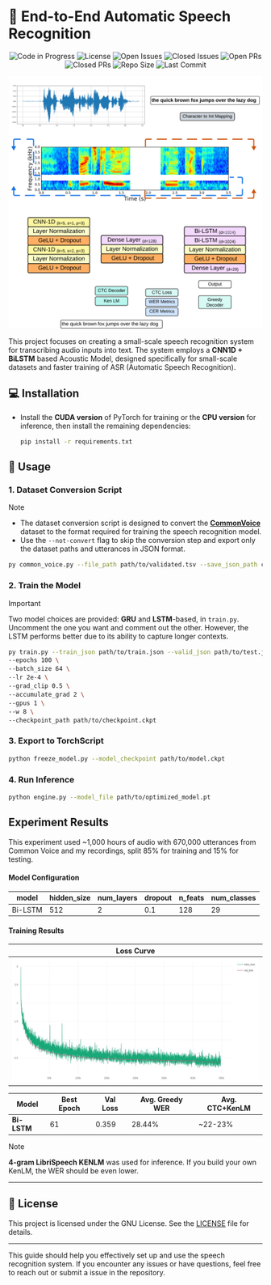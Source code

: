 # 🚀 End-to-End Automatic Speech Recognition

<div align="center">

![Code in Progress](https://img.shields.io/badge/status-completed-green.svg) ![License](https://img.shields.io/github/license/LuluW8071/Automatic-Speech-Recognition-with-PyTorch) ![Open Issues](https://img.shields.io/github/issues/LuluW8071/Automatic-Speech-Recognition-with-PyTorch) ![Closed Issues](https://img.shields.io/github/issues-closed/LuluW8071/Automatic-Speech-Recognition-with-PyTorch) ![Open PRs](https://img.shields.io/github/issues-pr/LuluW8071/Automatic-Speech-Recognition-with-PyTorch) ![Closed PRs](https://img.shields.io/github/issues-pr-closed/LuluW8071/Automatic-Speech-Recognition-with-PyTorch) ![Repo Size](https://img.shields.io/github/repo-size/LuluW8071/Automatic-Speech-Recognition-with-PyTorch) ![Last Commit](https://img.shields.io/github/last-commit/LuluW8071/Automatic-Speech-Recognition-with-PyTorch)

</div>

![Model](assets/model_architecture.png)

This project focuses on creating a small-scale speech recognition system for transcribing audio inputs into text. The system employs a **CNN1D + BiLSTM** based Acoustic Model, designed specifically for small-scale datasets and faster training of ASR (Automatic Speech Recognition).

## 💻 **Installation**

- Install the **CUDA version** of PyTorch for training or the **CPU version** for inference, then install the remaining dependencies:  
   ```bash
   pip install -r requirements.txt
   ```

## 🚀 **Usage**

### **1. Dataset Conversion Script**

> [!NOTE]
> - The dataset conversion script is designed to convert the [**CommonVoice**](https://commonvoice.mozilla.org/en/datasets) dataset to the format required for training the speech recognition model. 
> - Use the `--not-convert` flag to skip the conversion step and export only the dataset paths and utterances in JSON format.

```bash
py common_voice.py --file_path path/to/validated.tsv --save_json_path converted_clips --percent 20
``` 

### **2. Train the Model**

> [!IMPORTANT]
> Two model choices are provided: __GRU__ and __LSTM__-based, in `train.py`. Uncomment the one you want and comment out the other. However, the LSTM performs better due to its ability to capture longer contexts.

```bash
py train.py --train_json path/to/train.json --valid_json path/to/test.json \
--epochs 100 \
--batch_size 64 \
--lr 2e-4 \
--grad_clip 0.5 \
--accumulate_grad 2 \
--gpus 1 \
--w 8 \
--checkpoint_path path/to/checkpoint.ckpt
```

### **3. Export to TorchScript**

```bash
python freeze_model.py --model_checkpoint path/to/model.ckpt
```

### **4. Run Inference**

```bash
python engine.py --model_file path/to/optimized_model.pt
```

## Experiment Results

This experiment used ~1,000 hours of audio with 670,000 utterances from Common Voice and my recordings, split 85% for training and 15% for testing.

#### Model Configuration

|model|hidden_size|num_layers|dropout|n_feats|num_classes|
|----|-----------|---------|------|-------|----------|
|Bi-LSTM|512       |2        |0.1   |128    |29        |

#### Training Results

|Loss Curve|
|----------|
![Losses](assets/loss_curve.jpeg)|

|Model|Best Epoch|Val Loss|Avg. Greedy WER|Avg. CTC+KenLM |
|-|-|-|-|-|
|__Bi-LSTM__|61|0.359|28.44%|~22-23%|

> [!NOTE]
> __4-gram LibriSpeech KENLM__ was used for inference. If you build your own KenLM, the WER should be even lower.
---


## 📄 **License**

This project is licensed under the GNU License. See the [LICENSE](LICENSE) file for details.

---

This guide should help you effectively set up and use the speech recognition system. If you encounter any issues or have questions, feel free to reach out or submit a issue in the repository.